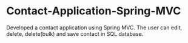 # Contact-Application-Spring-MVC
Developed a contact application using Spring MVC. The user can edit, delete, delete(bulk) and save contact in SQL database.
